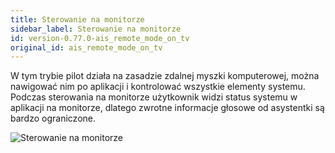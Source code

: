 ```yaml
---
title: Sterowanie na monitorze
sidebar_label: Sterowanie na monitorze
id: version-0.77.0-ais_remote_mode_on_tv
original_id: ais_remote_mode_on_tv
---
```


W tym trybie pilot działa na zasadzie zdalnej myszki komputerowej, można nawigować nim po aplikacji i kontrolować wszystkie elementy systemu. Podczas sterowania na monitorze użytkownik widzi status systemu w aplikacji na monitorze, dlatego zwrotne informacje głosowe od asystentki są bardzo ograniczone.

![Sterowanie na monitorze](/AIS-docs/img/en/remote/remote_on_tv_mode.png)

